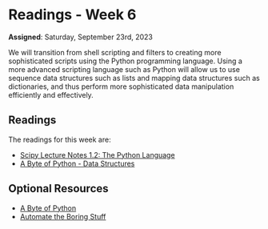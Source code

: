 # Readings - Week 6

**Assigned**: Saturday, September 23rd, 2023

We will transition from shell scripting and filters to creating more sophisticated scripts using the Python programming language. Using a more advanced scripting language such as Python will allow us to use sequence data structures such as lists and mapping data structures such as dictionaries, and thus perform more sophisticated data manipulation efficiently and effectively.

## Readings

The readings for this week are:

* [Scipy Lecture Notes 1.2: The Python Language](http://www.scipy-lectures.org/intro/language/python_language.html)
* [A Byte of Python - Data Structures](https://python.swaroopch.com/data_structures.html)

## Optional Resources

* [A Byte of Python](http://python.swaroopch.com/)
* [Automate the Boring Stuff](https://automatetheboringstuff.com/)
